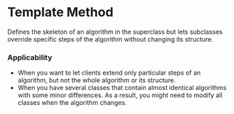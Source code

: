 # Template Method

Defines the skeleton of an algorithm in the superclass but lets subclasses override specific steps of the algorithm without changing its structure.

### Applicability
- When you want to let clients extend only particular steps of an algorithm, but not the whole algorithm or its structure.
- When you have several classes that contain almost identical algorithms with some minor differences. As a result, you might need to modify all classes when the algorithm changes.